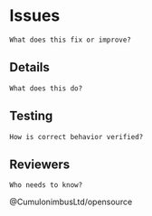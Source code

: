 # Issues

 `What does this fix or improve?`

## Details

 `What does this do?`

## Testing

 `How is correct behavior verified?`

## Reviewers

  `Who needs to know?`

@CumulonimbusLtd/opensource
